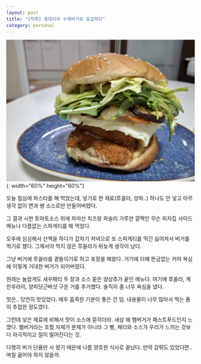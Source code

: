 ```yaml
---
layout: post
title: "[자취] 롯데리아 수제버거로 둔갑하다"
category: personal
---
```

![burger.jpg](/assets/img/burger.jpg){: width="60%" height="60%"}

오늘 점심에 파스타를 해 먹었는데, 넣기로 한 재료(루꼴라, 양파..) 하나도 안 넣고
아무 생각 없이 면과 쌩 소스로만 만들어버렸다.

그 결과 시판 토마토소스 위에 파마산 치즈랑 파슬리 가루만 깔짝인
무슨 피자집 사이드메뉴나 다름없는 스파게티를 해 먹었다.

오후에 심심해서 산책을 하다가
갑자기 저녁으로 또 스파게티를 먹긴 싫어져서 버거를 먹기로 했다.
그제서야 먹지 않은 루꼴라가 뒤늦게 생각이 났다. 

그냥 버거에 루꼴라를 곁들이기로 하고 포장을 해왔다.
거기에 더해 뜬금없는 커마 욕심에 이렇게 거대한 버거가 되어버렸다.

원래는 놀랍게도 새우패티 두 장과 소스 묻은 양상추가 끝인 메뉴다. 여기에
루꼴라, 계란후라이, 양파당근버섯 구운 거를 추가했다.
솔직히 좀 너무 욕심을 냈다.

맛은.. 당연히 맛있었다. 매우 흡족한 기분이 좋은 건 덤.
내용물이 너무 많아서 먹는 폼이 추접한 정도였다.

그런데 넣은 재료에 비해서 맛이 소스에 묻히더라.
새삼 왜 햄버거가 패스트푸드인지 느꼈다.
햄버거라는 조합 자체가 문제가 아니라
그 빵, 패티와 소스가 우리가 느끼는 것보다 자극적이고 질이 떨어진다는 것.

다행히 버거 단품만 사 왔기 때문에 나름 양호한 식사로 끝났다.
만약 감튀도 있었다면.. 며칠 굶어야 하지 않을까.
